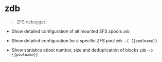 # zdb
> ZFS debugger.

- Show detailed configuration of all mounted ZFS zpools
`zdb`

- Show detailed configuration for a specific ZFS pool
`zdb -C {{poolname}}`

- Show statistics about number, size and deduplication of blocks
`zdb -b {{poolname}}`
